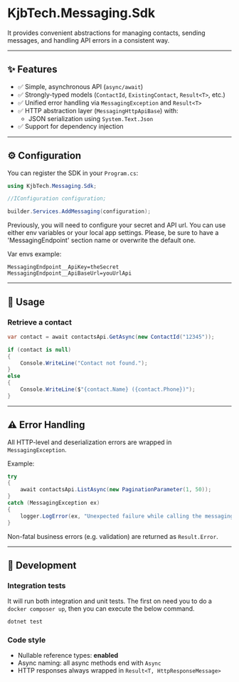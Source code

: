 # KjbTech.Messaging.Sdk

It provides convenient abstractions for managing contacts, sending messages, and handling API errors in a consistent way.

---

## ✨ Features

- ✅ Simple, asynchronous API (`async/await`)
- ✅ Strongly-typed models (`ContactId`, `ExistingContact`, `Result<T>`, etc.)
- ✅ Unified error handling via `MessagingException` and `Result<T>`
- ✅ HTTP abstraction layer (`MessagingHttpApiBase`) with:
  - JSON serialization using `System.Text.Json`
- ✅ Support for dependency injection

---

## ⚙️ Configuration

You can register the SDK in your `Program.cs`:

```csharp
using KjbTech.Messaging.Sdk;

//IConfiguration configuration;

builder.Services.AddMessaging(configuration);
```

Previously, you will need to configure your secret and API url.
You can use either env variables or your local app settings.
Please, be sure to have a 'MessagingEndpoint' section name or overwrite the default one.

Var envs example:
```
MessagingEndpoint__ApiKey=theSecret
MessagingEndpoint__ApiBaseUrl=youUrlApi
```


---

## 🚀 Usage

### Retrieve a contact

```csharp
var contact = await contactsApi.GetAsync(new ContactId("12345"));

if (contact is null)
{
    Console.WriteLine("Contact not found.");
}
else
{
    Console.WriteLine($"{contact.Name} ({contact.Phone})");
}
```

---

## ⚠️ Error Handling

All HTTP-level and deserialization errors are wrapped in `MessagingException`.

Example:
```csharp
try
{
    await contactsApi.ListAsync(new PaginationParameter(1, 50));
}
catch (MessagingException ex)
{
    logger.LogError(ex, "Unexpected failure while calling the messaging API");
}
```

Non-fatal business errors (e.g. validation) are returned as `Result.Error`.

---

## 🧰 Development

### Integration tests
It will run both integration and unit tests.
The first on need you to do a ``docker composer up``, then you can execute the below command.
```bash
dotnet test
```

### Code style
- Nullable reference types: **enabled**
- Async naming: all async methods end with `Async`
- HTTP responses always wrapped in `Result<T, HttpResponseMessage>`
